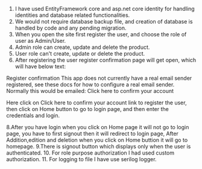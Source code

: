 1. I have used EntityFramework core and asp.net core identity for handling identities and database related functionalities.
2. We would not require database backup file, and creation of database is handled by code and any pending migration.
3. When you open the site first register the user, and choose the role of user as Admin/User.
4. Admin role can create, update and delete the product.
5. User role can't create, update or delete the product.
6. After registering the user register confirmation page will get open, which will have below text:
   
Register confirmation
This app does not currently have a real email sender registered, see these docs for how to configure a real email sender. Normally this would be emailed: Click here to confirm your account

Here click on Click here to confirm your account link to register the user,
then click on Home button to go to login page, and then enter the credentials and login.

8.After you have login when you click on Home page it will not go to login page, you have to first signout then it will redirect to login page,
After Addition,edition and deletion when you click on Home buttion it will go to homepage.
9.There is signout button which displays only when the user is authenticated.
10. For role purpose authorization I had used custom authorization.
11. For logging to file I have use serilog logger.
    
